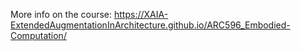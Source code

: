 More info on the course: https://XAIA-ExtendedAugmentationInArchitecture.github.io/ARC596_Embodied-Computation/

